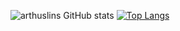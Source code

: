 ![arthuslins GitHub stats](https://github-readme-stats.vercel.app/api?username=arthuslins&show_icons=true&theme=dark)
[![Top Langs](https://github-readme-stats.vercel.app/api/top-langs/?username=arthuslins&layout=compact)](https://github.com/anuraghazra/github-readme-stats)
